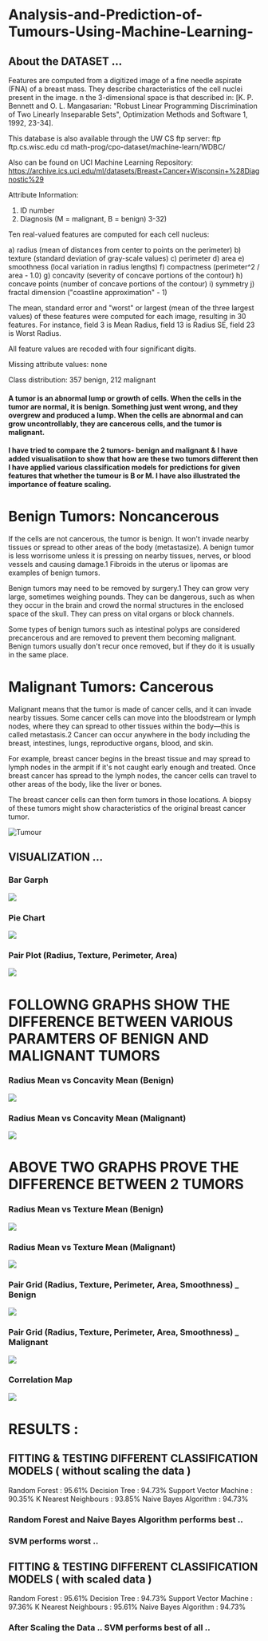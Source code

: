 # Analysis-and-Prediction-of-Tumours-Using-Machine-Learning-

## About the DATASET ...

Features are computed from a digitized image of a fine needle aspirate (FNA) of a breast mass. They describe characteristics of the cell nuclei present in the image.
n the 3-dimensional space is that described in: [K. P. Bennett and O. L. Mangasarian: "Robust Linear Programming Discrimination of Two Linearly Inseparable Sets", Optimization Methods and Software 1, 1992, 23-34].

This database is also available through the UW CS ftp server:
ftp ftp.cs.wisc.edu
cd math-prog/cpo-dataset/machine-learn/WDBC/

Also can be found on UCI Machine Learning Repository: https://archive.ics.uci.edu/ml/datasets/Breast+Cancer+Wisconsin+%28Diagnostic%29

Attribute Information:

1) ID number
2) Diagnosis (M = malignant, B = benign)
3-32)

Ten real-valued features are computed for each cell nucleus:

a) radius (mean of distances from center to points on the perimeter)
b) texture (standard deviation of gray-scale values)
c) perimeter
d) area
e) smoothness (local variation in radius lengths)
f) compactness (perimeter^2 / area - 1.0)
g) concavity (severity of concave portions of the contour)
h) concave points (number of concave portions of the contour)
i) symmetry
j) fractal dimension ("coastline approximation" - 1)

The mean, standard error and "worst" or largest (mean of the three
largest values) of these features were computed for each image,
resulting in 30 features. For instance, field 3 is Mean Radius, field
13 is Radius SE, field 23 is Worst Radius.

All feature values are recoded with four significant digits.

Missing attribute values: none

Class distribution: 357 benign, 212 malignant

#### A tumor is an abnormal lump or growth of cells. When the cells in the tumor are normal, it is benign. Something just went wrong, and they overgrew and produced a lump. When the cells are abnormal and can grow uncontrollably, they are cancerous cells, and the tumor is malignant.

#### I have tried to compare the 2 tumors- benign and malignant & I have added visualisatiion to show that how are these two tumors different then I have applied various classification models for predictions for given features that whether the tumour is B or M. I have also illustrated the importance of feature scaling.


# Benign Tumors: Noncancerous
If the cells are not cancerous, the tumor is benign. It won't invade nearby tissues or spread to other areas of the body (metastasize). A benign tumor is less worrisome unless it is pressing on nearby tissues, nerves, or blood vessels and causing damage.1﻿ Fibroids in the uterus or lipomas are examples of benign tumors.

Benign tumors may need to be removed by surgery.1﻿ They can grow very large, sometimes weighing pounds. They can be dangerous, such as when they occur in the brain and crowd the normal structures in the enclosed space of the skull. They can press on vital organs or block channels.

Some types of benign tumors such as intestinal polyps are considered precancerous and are removed to prevent them becoming malignant. Benign tumors usually don't recur once removed, but if they do it is usually in the same place.

# Malignant Tumors: Cancerous
Malignant means that the tumor is made of cancer cells, and it can invade nearby tissues. Some cancer cells can move into the bloodstream or lymph nodes, where they can spread to other tissues within the body—this is called metastasis.2﻿﻿ Cancer can occur anywhere in the body including the breast, intestines, lungs, reproductive organs, blood, and skin.

For example, breast cancer begins in the breast tissue and may spread to lymph nodes in the armpit if it's not caught early enough and treated. Once breast cancer has spread to the lymph nodes, the cancer cells can travel to other areas of the body, like the liver or bones.

The breast cancer cells can then form tumors in those locations. A biopsy of these tumors might show characteristics of the original breast cancer tumor.

![Tumour](514240-article-img-malignant-vs-benign-tumor2111891f-54cc-47aa-8967-4cd5411fdb2f-5a2848f122fa3a0037c544be.webp)

## VISUALIZATION ...

### Bar Garph
![](/Visualzation/barGraph.png)

### Pie Chart
![](/Visualzation/pieChart.png)

### Pair Plot (Radius, Texture, Perimeter, Area)
![](/Visualzation/PairPlot.png)

# FOLLOWNG GRAPHS SHOW THE DIFFERENCE BETWEEN VARIOUS PARAMTERS OF BENIGN AND MALIGNANT TUMORS



### Radius Mean vs Concavity Mean (Benign)
![](/Visualzation/RvC_B.png)

### Radius Mean vs Concavity Mean (Malignant)
![](/Visualzation/RvC_M.png)

# ABOVE TWO GRAPHS PROVE THE DIFFERENCE BETWEEN 2 TUMORS



### Radius Mean vs Texture Mean (Benign)
![](/Visualzation/RvT_B.png)

### Radius Mean vs Texture Mean (Malignant)
![](/Visualzation/RvT_M.png)

### Pair Grid (Radius, Texture, Perimeter, Area, Smoothness) _ Benign 
![](/Visualzation/PairGrid_B.png)

### Pair Grid (Radius, Texture, Perimeter, Area, Smoothness) _ Malignant 
![](/Visualzation/PairGrid_M.png)

### Correlation Map
![](/Visualzation/corr_map.png)


# RESULTS :

## FITTING & TESTING DIFFERENT CLASSIFICATION MODELS ( without scaling the data )
Random Forest :  95.61%
Decision Tree :  94.73%
Support Vector Machine :  90.35%
K Nearest Neighbours :  93.85%
Naive Bayes Algorithm :  94.73%
### Random Forest and Naive Bayes Algorithm performs best ..
### SVM performs worst ..
 
 
## FITTING & TESTING DIFFERENT CLASSIFICATION MODELS ( with scaled data )
Random Forest :  95.61%
Decision Tree :  94.73%
Support Vector Machine :  97.36%
K Nearest Neighbours :  95.61%
Naive Bayes Algorithm :  94.73%
### After Scaling the Data .. SVM performs best of all ..
